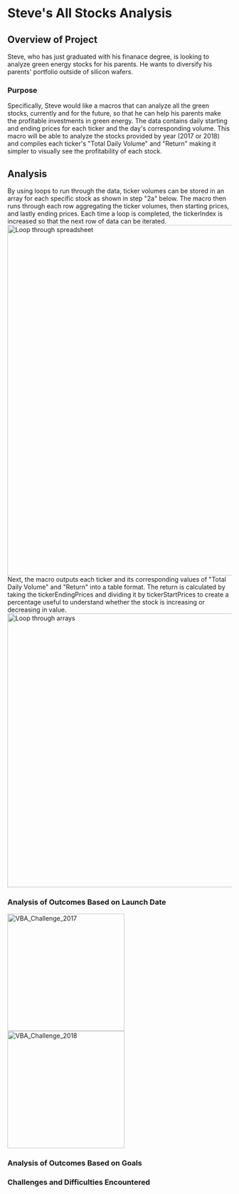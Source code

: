 # Steve's All Stocks Analysis

## Overview of Project
Steve, who has just graduated with his finanace degree, is looking to analyze green energy stocks for his parents. He wants to diversify his parents' portfolio outside of silicon wafers.

### Purpose
Specifically, Steve would like a macros that can analyze all the green stocks, currently and for the future, so that he can help his parents make the profitable investments in green energy. The data contains daily starting and ending prices for each ticker and the day's corresponding volume. This macro will be able to analyze the stocks provided by year (2017 or 2018) and compiles each ticker's "Total Daily Volume" and "Return" making it simpler to visually see the profitability of each stock.

## Analysis
By using loops to run through the data, ticker volumes can be stored in an array for each specific stock as shown in step "2a" below. The macro then runs through each row aggregating the ticker volumes, then starting prices, and lastly ending prices. Each time a loop is completed, the tickerIndex is increased so that the next row of data can be iterated. 
<img width="786" alt="Loop through spreadsheet" src="https://user-images.githubusercontent.com/114324871/207759812-848b932d-e68a-4ac1-964b-936a8802be95.png">
Next, the macro outputs each ticker and its corresponding values of "Total Daily Volume" and "Return" into a table format. The return is calculated by taking the tickerEndingPrices and dividing it by tickerStartPrices to create a percentage useful to understand whether the stock is increasing or decreasing in value.
<img width="614" alt="Loop through arrays" src="https://user-images.githubusercontent.com/114324871/207759841-bdd446d9-3f32-4154-b4e0-5956bf36c516.png">

### Analysis of Outcomes Based on Launch Date


<img width="263" alt="VBA_Challenge_2017" src="https://user-images.githubusercontent.com/114324871/207759743-6859d936-deb0-4c6a-a833-f6719ce7df53.png">
<img width="263" alt="VBA_Challenge_2018" src="https://user-images.githubusercontent.com/114324871/207759745-ddbd8476-50e2-4327-92c9-828183748a3f.png">

### Analysis of Outcomes Based on Goals


### Challenges and Difficulties Encountered

